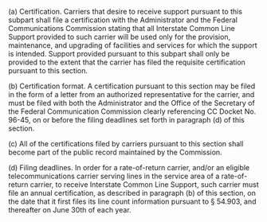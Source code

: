 (a) Certification. Carriers that desire to receive support pursuant to this subpart shall file a certification with the Administrator and the Federal Communications Commission stating that all Interstate Common Line Support provided to such carrier will be used only for the provision, maintenance, and upgrading of facilities and services for which the support is intended. Support provided pursuant to this subpart shall only be provided to the extent that the carrier has filed the requisite certification pursuant to this section.

(b) Certification format. A certification pursuant to this section may be filed in the form of a letter from an authorized representative for the carrier, and must be filed with both the Administrator and the Office of the Secretary of the Federal Communication Commission clearly referencing CC Docket No. 96-45, on or before the filing deadlines set forth in paragraph (d) of this section.

(c) All of the certifications filed by carriers pursuant to this section shall become part of the public record maintained by the Commission.

(d) Filing deadlines. In order for a rate-of-return carrier, and/or an eligible telecommunications carrier serving lines in the service area of a rate-of-return carrier, to receive Interstate Common Line Support, such carrier must file an annual certification, as described in paragraph (b) of this section, on the date that it first files its line count information pursuant to § 54.903, and thereafter on June 30th of each year.


